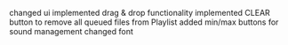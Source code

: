 changed ui
implemented drag & drop functionality
implemented CLEAR button to remove all queued files from Playlist
added min/max buttons for sound management
changed font
